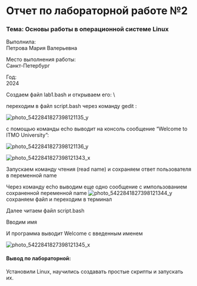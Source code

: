 # Отчет по лабораторной работе №2

### Тема: Основы работы в операционной системе Linux

Выполнила:  
Петрова Мария Валерьевна

Место выполнения работы:  
Санкт-Петербург

Год:  
2024

Создаем файл lab1.bash и открываем его: \



переходим в файл script.bash через команду gedit : `   `   `   `

![photo_5422841827398121135_y](https://github.com/user-attachments/assets/55f9d7ea-0050-4246-a2a7-5a291a0ea553)


с помощью команды echo выводит на консоль сообщение “Welcome to ITMO University”: `   `   `   `

![photo_5422841827398121136_y](https://github.com/user-attachments/assets/d440981b-948c-466b-9263-80fb64486bba)


![photo_5422841827398121343_x](https://github.com/user-attachments/assets/f5620aec-eab1-4ef1-b82e-ef9b17dad88e)

Запускаем  команду чтения (read name)  и сохраняем  ответ пользователя в переменной name`  `  `  `

Через команду echo выводим  еще одно сообщение с импользованием сохраненной переменной name
![photo_5422841827398121344_y](https://github.com/user-attachments/assets/d72ac171-73e0-4a5d-bb4c-3eccd1d82d79)
сохраняем файл и переходим в терминал

Далее читаем файл script.bash

Вводим имя

И программа выводит Welcome с введенным именем 

![photo_5422841827398121345_x](https://github.com/user-attachments/assets/f7266533-9050-4ce1-8e2a-e467e0bedbe9)

#### Вывод по лабораторной: 

Установили Linux, научились создавать простые скрипты и запускать их.

